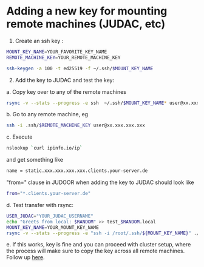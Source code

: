 # Adding a new key for mounting remote machines (JUDAC, etc)

1. Create an ssh key :

```bash
MOUNT_KEY_NAME=YOUR_FAVORITE_KEY_NAME
REMOTE_MACHINE_KEY=YOUR_REMOTE_MACHINE_KEY

ssh-keygen -a 100 -t ed25519 -f ~/.ssh/$MOUNT_KEY_NAME
```
2. Add the key to JUDAC and test the key:

a. Copy key over to any of the remote machines

```bash
rsync -v --stats --progress -e ssh  ~/.ssh/$MOUNT_KEY_NAME* user@xx.xxx.xxx.xxx://HOME_REMOTE_PATH/.ssh/
```

b. Go to any remote machine, eg

```bash
ssh -i .ssh/$REMOTE_MACHINE_KEY user@xx.xxx.xxx.xxx
```

c. Execute 

```bash
nslookup `curl ipinfo.io/ip`
```
and get something like

```bash
name = static.xxx.xxx.xxx.xxx.clients.your-server.de
```

"from=" clause in JUDOOR when adding the key to JUDAC should look like

```bash
from="*.clients.your-server.de"
```

d. Test transfer with rsync:

```bash
USER_JUDAC="YOUR_JUDAC_USERNAME"
echo "Greets from local: $RANDOM" >> test_$RANDOM.local
MOUNT_KEY_NAME=YOUR_MOUNT_KEY_NAME
rsync -v --stats --progress -e "ssh -i /root/.ssh/${MOUNT_KEY_NAME}" ./test_*.local  ${USER_JUDAC}@judac.fz-juelich.de:/p/data1/mmlaion/tmp/test/
```

e. If this works, key is fine and you can proceed with cluster setup, where the process will make sure to copy the key across all remote machines. Follow up [here](../README.md#starting-a-cluster).